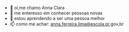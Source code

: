 - 👋 oi,me chamo Anna Clara
- 👀 me enteresso em conhecer pessoas novas
- 🌱 estou aprendendo a ser uma pessoa melhor
- 📫 como me achar: anna.ferreira.lima@escola.pr,gov,br

<!---
Annaclaraflima/Annaclaraflima is a ✨ special ✨ repository because its `README.md` (this file) appears on your GitHub profile.
You can click the Preview link to take a look at your changes.
--->
